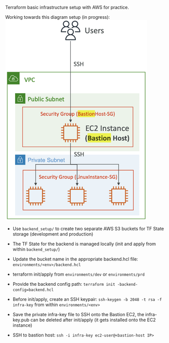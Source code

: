 Terraform basic infrastructure setup with AWS for practice.


Working towards this diagram setup (in progress):<br>
<img src="./screenshot/sc.png" alt="goal1">

- Use `backend_setup/` to create two separate AWS S3 buckets for TF State storage (development and production)

- The TF State for the backend is managed locally (init and apply from within `backend_setup/`)

- Update the bucket name in the appropriate backend.hcl file: `environments/<env>/backend.hcl`

- terraform init/apply from `environments/dev` or `environments/prd`

- Provide the backend config path: `terraform init -backend-config=backend.hcl`

- Before init/apply, create an SSH keypair: `ssh-keygen -b 2048 -t rsa -f infra-key` from within `environments/<env>`

- Save the private infra-key file to SSH onto the Bastion EC2, the infra-key.pub can be deleted after init/apply (it gets installed onto the EC2 instance)

- SSH to bastion host: `ssh -i infra-key ec2-user@<bastion-host IP>`
